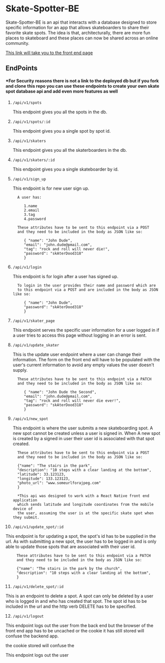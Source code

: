 # Skate-Spotter-BE

Skate-Spotter-BE is an api that interacts with a database designed to store specific information for an app that allows skateboarders to share their favorite skate spots. The idea is that, architecturally, there are more fun places to skateboard and these places can now be shared across an online community.

[This link will take you to the front end page](https://github.com/brandonfiebiger/skateSpotter)

## EndPoints
#### *For Security reasons there is not a link to the deployed db but if you fork and clone this repo you can use these endpoints to create your own skate spot database api and add even more features as well

1. `/api/v1/spots`

   This endpoint gives you all the spots in the db.
2. `/api/v1/spots/:id`

   This endpoint gives you a single spot by spot id.
3. `/api/v1/skaters`

   This endpoint gives you all the skaterboarders in the db.
4. `/api/v1/skaters/:id`

   This endpoint gives you a single skateboarder by id.
5. `/api/v1/sign_up`

   This endpoint is for new user sign up.
      
         A user has:
         
            1.name
            2.email
            3.tag
            4.password
            
         These attributes have to be sent to this endpoint via a POST 
         and they need to be included in the body as JSON like so:
         
            { "name": "John Dude",
            "email": "john.dude@pmail.com",
            "tag": "rock and roll will never die!",
            "password": "skAterDood318"
            }
6. `/api/v1/login`

   This endpoint is for login after a user has signed up.
   
         To login in the user provides their name and password which are
         to this endpoint via a POST and are included in the body as JSON like so:
         
            { "name": "John Dude",
            "password": "skAterDood318"
            }
7. `/api/v1/skater_page`

   This endpoint serves the specific user information for a user logged in
   if a user tries to access this page without logging in an error is sent.
   
8. `/api/v1/update_skater`
  
   This is the update user endpoint where a user can change their information.
   The form on the front end will have to be populated with the user's current
   information to avoid any empty values the user doesn't supply.
   
         These attributes have to be sent to this endpoint via a PATCH 
         and they need to be included in the body as JSON like so:
         
            { "name": "John Dude the Second",
            "email": "john.dude@pmail.com",
            "tag": "rock and roll will never die ever!",
            "password": "skAterDood318"
            }
            
9. `/api/v1/new_spot`

   This endpoint is where the user submits a new skateboarding spot. A new spot cannot be
   created unless a user is signed in. When A new spot is created by a signed in user their
   user id is associated with that spot created.
   
         These attributes have to be sent to this endpoint via a POST 
         and they need to be included in the body as JSON like so:
         
         {"name": "The stairs in the park",
         "description": "10 steps with a clear landing at the bottom",
         "latitude": 33.123123,
         "longitude": 133.123123,
         "photo_url": "www.someurlforajpeg.com"
         }
         
         *This api was designed to work with a React Native front end application
         which sends latitude and longitude coordinates from the mobile device of 
         the user, assuming the user is at the specific skate spot when they submit.
         
10. `/api/v1/update_spot/:id`

   This endpoint is for updating a spot, the spot's id has to be supplied in the url. 
   As with submitting a new spot, the user has to be logged in and is only able to 
   update those spots that are associated with their user id.
   
         These attributes have to be sent to this endpoint via a PATCH 
         and they need to be included in the body as JSON like so:
         
         {"name": "The stairs in the park by the church",
         "description": "10 steps with a clear landing at the bottom",
         }
         
11. `/api/v1/delete_spot/:id`

   This is an endpoint to delete a spot. A spot can only be deleted by a user
   who is logged in and who has created that spot. The spot id has to be included
   in the url and the http verb DELETE has to be specified.
   
12. `/api/v1/logout`

   This endpoint logs out the user from the back end but the browser of the front end app
   has to be uncached or the cookie it has still stored will confuse the backend app.
   
   the cookie stored will confuse the 

   This endpoint logs out the user 

